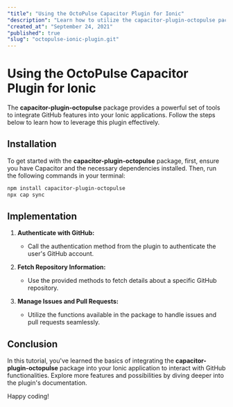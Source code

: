 ```yaml
---
"title": "Using the OctoPulse Capacitor Plugin for Ionic"
"description": "Learn how to utilize the capacitor-plugin-octopulse package to enhance your Ionic applications with GitHub functionalities."
"created_at": "September 24, 2021"
"published": true
"slug": "octopulse-ionic-plugin.git"
---
```


# Using the OctoPulse Capacitor Plugin for Ionic

The **capacitor-plugin-octopulse** package provides a powerful set of tools to integrate GitHub features into your Ionic applications. Follow the steps below to learn how to leverage this plugin effectively.

## Installation

To get started with the **capacitor-plugin-octopulse** package, first, ensure you have Capacitor and the necessary dependencies installed. Then, run the following commands in your terminal:

```bash
npm install capacitor-plugin-octopulse
npx cap sync
```

## Implementation

1. **Authenticate with GitHub:**
    - Call the authentication method from the plugin to authenticate the user's GitHub account.

2. **Fetch Repository Information:**
    - Use the provided methods to fetch details about a specific GitHub repository.

3. **Manage Issues and Pull Requests:**
    - Utilize the functions available in the package to handle issues and pull requests seamlessly.

## Conclusion

In this tutorial, you've learned the basics of integrating the **capacitor-plugin-octopulse** package into your Ionic application to interact with GitHub functionalities. Explore more features and possibilities by diving deeper into the plugin's documentation.

Happy coding!
```